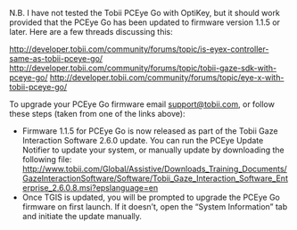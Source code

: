 N.B. I have not tested the Tobii PCEye Go with OptiKey, but it should work provided that the PCEye Go has been updated to firmware version 1.1.5 or later. Here are a few threads discussing this:

http://developer.tobii.com/community/forums/topic/is-eyex-controller-same-as-tobii-pceye-go/
http://developer.tobii.com/community/forums/topic/tobii-gaze-sdk-with-pceye-go/
http://developer.tobii.com/community/forums/topic/eye-x-with-tobii-pceye-go/

To upgrade your PCEye Go firmware email support@tobii.com, or follow these steps (taken from one of the links above):
* Firmware 1.1.5 for PCEye Go is now released as part of the Tobii Gaze Interaction Software 2.6.0 update. You can run the PCEye Update Notifier to update your system, or manually update by downloading the following file: http://www.tobii.com/Global/Assistive/Downloads_Training_Documents/GazeInteractionSoftware/Software/Tobii_Gaze_Interaction_Software_Enterprise_2.6.0.8.msi?epslanguage=en
* Once TGIS is updated, you will be prompted to upgrade the PCEye Go firmware on first launch. If it doesn’t, open the “System Information” tab and initiate the update manually.